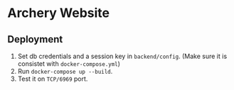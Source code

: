# Archery Website

## Deployment

1. Set db credentials and a session key in `backend/config`. (Make sure it is consistet with `docker-compose.yml`)
2. Run `docker-compose up --build`.
3. Test it on `TCP/6969` port.
